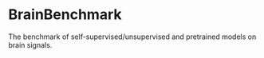 # BrainBenchmark
The benchmark of self-supervised/unsupervised and pretrained models on brain signals. 
